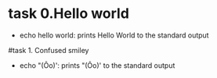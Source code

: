 # task 0.Hello world
* echo hello world: prints Hello World to the standard output

#task 1. Confused smiley
* echo "(Ôo)': prints "(Ôo)' to the standard output 
